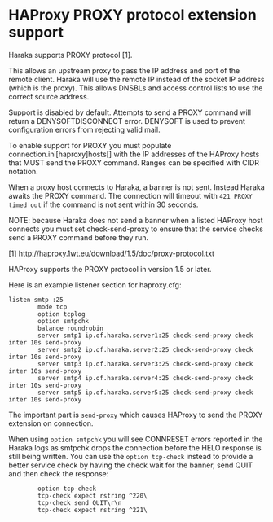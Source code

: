 # HAProxy PROXY protocol extension support

Haraka supports PROXY protocol [1].

This allows an upstream proxy to pass the IP address and port of the remote client. Haraka will use the remote IP instead of the socket IP address (which is the proxy). This allows DNSBLs and access control lists to use the correct source address.

Support is disabled by default. Attempts to send a PROXY command will return a DENYSOFTDISCONNECT error. DENYSOFT is used to prevent configuration errors from rejecting valid mail.

To enable support for PROXY you must populate connection.ini[haproxy]hosts[] with the IP addresses of the HAProxy hosts that MUST send the PROXY command. Ranges can be specified with CIDR notation.

When a proxy host connects to Haraka, a banner is not sent. Instead Haraka awaits the PROXY command. The connection will timeout with `421 PROXY timed out` if the command is not sent within 30 seconds.

NOTE: because Haraka does not send a banner when a listed HAProxy host connects you must set check-send-proxy to ensure that the service checks send a PROXY command before they run.

[1] http://haproxy.1wt.eu/download/1.5/doc/proxy-protocol.txt

HAProxy supports the PROXY protocol in version 1.5 or later.

Here is an example listener section for haproxy.cfg:

```
listen smtp :25
        mode tcp
        option tcplog
        option smtpchk
        balance roundrobin
        server smtp1 ip.of.haraka.server1:25 check-send-proxy check inter 10s send-proxy
        server smtp2 ip.of.haraka.server2:25 check-send-proxy check inter 10s send-proxy
        server smtp3 ip.of.haraka.server3:25 check-send-proxy check inter 10s send-proxy
        server smtp4 ip.of.haraka.server4:25 check-send-proxy check inter 10s send-proxy
        server smtp5 ip.of.haraka.server5:25 check-send-proxy check inter 10s send-proxy
```

The important part is `send-proxy` which causes HAProxy to send the PROXY extension on connection.

When using `option smtpchk` you will see CONNRESET errors reported in the Haraka logs as smtpchk drops the connection before the HELO response is still being written. You can use the `option tcp-check` instead to provide a better service check by having the check wait for the banner, send QUIT and then check the response:

```
        option tcp-check
        tcp-check expect rstring ^220\ 
        tcp-check send QUIT\r\n
        tcp-check expect rstring ^221\ 
```
